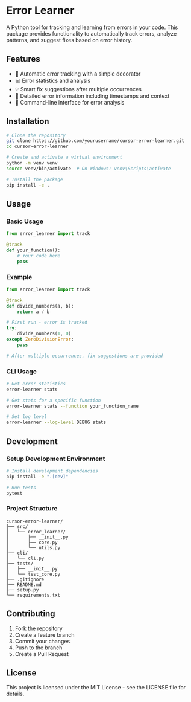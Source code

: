 # Error Learner

A Python tool for tracking and learning from errors in your code. This package provides functionality to automatically track errors, analyze patterns, and suggest fixes based on error history.

## Features

- 🎯 Automatic error tracking with a simple decorator
- 📊 Error statistics and analysis
- 💡 Smart fix suggestions after multiple occurrences
- 📝 Detailed error information including timestamps and context
- 🚀 Command-line interface for error analysis

## Installation

```bash
# Clone the repository
git clone https://github.com/yourusername/cursor-error-learner.git
cd cursor-error-learner

# Create and activate a virtual environment
python -m venv venv
source venv/bin/activate  # On Windows: venv\Scripts\activate

# Install the package
pip install -e .
```

## Usage

### Basic Usage

```python
from error_learner import track

@track
def your_function():
    # Your code here
    pass
```

### Example

```python
from error_learner import track

@track
def divide_numbers(a, b):
    return a / b

# First run - error is tracked
try:
    divide_numbers(1, 0)
except ZeroDivisionError:
    pass

# After multiple occurrences, fix suggestions are provided
```

### CLI Usage

```bash
# Get error statistics
error-learner stats

# Get stats for a specific function
error-learner stats --function your_function_name

# Set log level
error-learner --log-level DEBUG stats
```

## Development

### Setup Development Environment

```bash
# Install development dependencies
pip install -e ".[dev]"

# Run tests
pytest
```

### Project Structure

```
cursor-error-learner/
├── src/
│   └── error_learner/
│       ├── __init__.py
│       ├── core.py
│       └── utils.py
├── cli/
│   └── cli.py
├── tests/
│   ├── __init__.py
│   └── test_core.py
├── .gitignore
├── README.md
├── setup.py
└── requirements.txt
```

## Contributing

1. Fork the repository
2. Create a feature branch
3. Commit your changes
4. Push to the branch
5. Create a Pull Request

## License

This project is licensed under the MIT License - see the LICENSE file for details.
